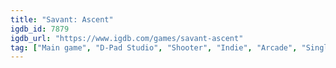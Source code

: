 ```yaml
---
title: "Savant: Ascent"
igdb_id: 7879
igdb_url: "https://www.igdb.com/games/savant-ascent"
tag: ["Main game", "D-Pad Studio", "Shooter", "Indie", "Arcade", "Single player", "Side view", "Action", "Fantasy"]
---
```

